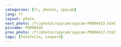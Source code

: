 ```yaml
---
categories: [fr, photos, spycam]
lang: fr
layout: photo
next_photo: /fr/photos/spycam/spycam-P0000415.html
picname: P0000416
prev_photo: /fr/photos/spycam/spycam-P0000417.html
tags: [Fotofalle, Leopard]
---
```

